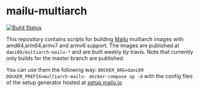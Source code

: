 # mailu-multiarch

[![Build Status](https://travis-ci.com/daniel0611/mailu-multiarch.svg?branch=master)](https://travis-ci.com/daniel0611/mailu-multiarch)

This repository contains scripts for building [Mailu](https://github.com/Mailu/Mailu) multiarch images with amd64,arm64,armv7 and armv6 support.
The images are published at `dani09/multiarch-mailu-*` and are built weekly by travis. Note that currently only builds for the master branch are published.

You can use them the following way: `DOCKER_ORG=dani09 DOCKER_PREFIX=multiarch-mailu- docker-compose up -d`
with the config files of the setup generator hosted at [setup.mailu.io](https://setup.mailu.io)

